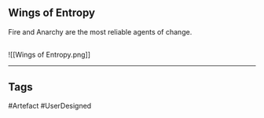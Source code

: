 ## Wings of Entropy
Fire and Anarchy are the most reliable agents of change.
## 
![[Wings of Entropy.png]]

---
## Tags
#Artefact
#UserDesigned 